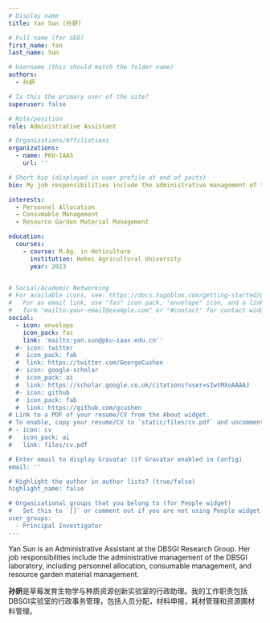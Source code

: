 ```yaml
---
# Display name
title: Yan Sun (孙妍)

# Full name (for SEO)
first_name: Yan
last_name: Sun

# Username (this should match the folder name)
authors:
  - 孙妍

# Is this the primary user of the site?
superuser: false

# Role/position
role: Administrative Assistant

# Organizations/Affiliations
organizations:
  - name: PKU-IAAS
    url: ''

# Short bio (displayed in user profile at end of posts)
bio: My job responsibilities include the administrative management of the DBSGI laboratory, including personnel allocation, consumable management, and resource garden material management.

interests:
  - Personnel Allocation
  - Consumable Management
  - Resource Garden Material Management

education:
  courses:
    - course: M.Ag. in Hoticulture
      institution: Hebei Agricultural University
      year: 2023


# Social/Academic Networking
# For available icons, see: https://docs.hugoblox.com/getting-started/page-builder/#icons
#   For an email link, use "fas" icon pack, "envelope" icon, and a link in the
#   form "mailto:your-email@example.com" or "#contact" for contact widget.
social:
  - icon: envelope
    icon_pack: fas
    link: 'mailto:yan.sun@pku-iaas.edu.cn''
  #- icon: twitter
  #  icon_pack: fab
  #  link: https://twitter.com/GeorgeCushen
  #- icon: google-scholar
  #  icon_pack: ai
  #  link: https://scholar.google.co.uk/citations?user=sIwtMXoAAAAJ
  #- icon: github
  #  icon_pack: fab
  #  link: https://github.com/gcushen
# Link to a PDF of your resume/CV from the About widget.
# To enable, copy your resume/CV to `static/files/cv.pdf` and uncomment the lines below.
# - icon: cv
#   icon_pack: ai
#   link: files/cv.pdf

# Enter email to display Gravatar (if Gravatar enabled in Config)
email: ''

# Highlight the author in author lists? (true/false)
highlight_name: false

# Organizational groups that you belong to (for People widget)
#   Set this to `[]` or comment out if you are not using People widget.
user_groups:
  - Principal Investigator
---
```


Yan Sun is an Administrative Assistant at the DBSGI Research Group. Her job responsibilities include the administrative management of the DBSGI laboratory, including personnel allocation, consumable management, and resource garden material management.

**孙妍**是草莓发育生物学与种质资源创新实验室的行政助理。我的工作职责包括DBSGI实验室的行政事务管理，包括人员分配，材料申报，耗材管理和资源圃材料管理。
